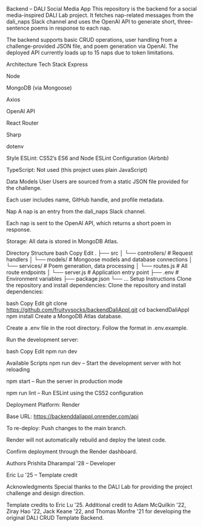 Backend – DALI Social Media App
This repository is the backend for a social media-inspired DALI Lab project. It fetches nap-related messages from the dali_naps Slack channel and uses the OpenAI API to generate short, three-sentence poems in response to each nap.

The backend supports basic CRUD operations, user handling from a challenge-provided JSON file, and poem generation via OpenAI. The deployed API currently loads up to 15 naps due to token limitations.

Architecture
Tech Stack
Express

Node 

MongoDB (via Mongoose)

Axios

OpenAI API

React Router

Sharp

dotenv

Style
ESLint: CS52’s ES6 and Node ESLint Configuration (Airbnb)

TypeScript: Not used (this project uses plain JavaScript)

Data Models
User
Users are sourced from a static JSON file provided for the challenge.

Each user includes name, GitHub handle, and profile metadata.

Nap
A nap is an entry from the dali_naps Slack channel.

Each nap is sent to the OpenAI API, which returns a short poem in response.

Storage: All data is stored in MongoDB Atlas.

Directory Structure
bash
Copy
Edit
.
├── src
│   └── controllers/      # Request handlers
│   └── models/           # Mongoose models and database connections
│   └── services/         # Poem generation, data processing
│   └── routes.js         # All route endpoints
│   └── server.js         # Application entry point
├── .env                  # Environment variables
├── package.json
└── ...
Setup Instructions
Clone the repository and install dependencies:
Clone the repository and install dependencies:

bash
Copy
Edit
git clone https://github.com/fruityysocks/backendDaliAppl.git
cd backendDaliAppl
npm install
Create a MongoDB Atlas database.

Create a .env file in the root directory. Follow the format in .env.example.

Run the development server:

bash
Copy
Edit
npm run dev

Available Scripts
npm run dev – Start the development server with hot reloading

npm start – Run the server in production mode

npm run lint – Run ESLint using the CS52 configuration

Deployment
Platform: Render

Base URL: https://backenddaliappl.onrender.com/api

To re-deploy:
Push changes to the main branch.

Render will not automatically rebuild and deploy the latest code.

Confirm deployment through the Render dashboard.

Authors
Prishita Dharampal '28 – Developer

Eric Lu '25 – Template credit

Acknowledgments
Special thanks to the DALI Lab for providing the project challenge and design direction.

Template credits to Eric Lu '25. Additional credit to Adam McQuilkin '22, Ziray Hao '22, Jack Keane '22, and Thomas Monfre '21 for developing the original DALI CRUD Template Backend.
